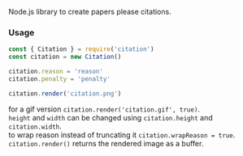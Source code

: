 Node.js library to create papers please citations.
### Usage
```js
const { Citation } = require('citation')
const citation = new Citation()

citation.reason = 'reason'
citation.penalty = 'penalty'

citation.render('citation.png')
```
for a gif version `citation.render('citation.gif', true)`.<br>
`height` and `width` can be changed using `citation.height` and `citation.width`. <br>
to wrap reason instead of truncating it `citation.wrapReason = true`. <br>
`citation.render()` returns the rendered image as a buffer.
